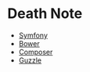 # Death Note

* [Symfony](Symfony/symfony.md)
* [Bower](bower.md)
* [Composer](composer.md)
* [Guzzle](guzzle.md)
